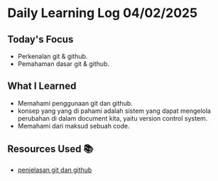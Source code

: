 # Daily Learning Log 04/02/2025 

## Today's Focus

- Perkenalan git & github.
- Pemahaman dasar git & github.

## What I Learned

- Memahami penggunaan git dan github. 
- konsep yang yang di pahami adalah sistem yang dapat mengelola perubahan di dalam document kita, yaitu version control system.
- Memahami dari maksud sebuah code.

## Resources Used 📚

- [penjelasan git dan github](https://youtu.be/lTMZxWMjXQU?si=Y-p13yV5wZOfybNS) 
